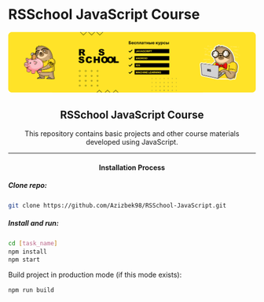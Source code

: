 # RSSchool JavaScript Course

![Banner Image](./banner.png "Banner Image")

<h2 align="center">RSSchool JavaScript Course</h2>

<p align="center">This repository contains basic projects and other course materials developed using JavaScript.</p>

<hr />

<h4 align="center">Installation Process</h4>

##### Clone repo:

```bash
git clone https://github.com/Azizbek98/RSSchool-JavaScript.git
```

##### Install and run:

```bash
cd [task_name]
npm install
npm start
```

Build project in production mode (if this mode exists):

```bash
npm run build
```
